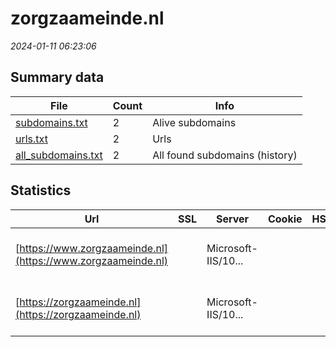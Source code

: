 # zorgzaameinde.nl
*2024-01-11 06:23:06*
## Summary data
| File       | Count | Info |
|------------|-------|------|
|[subdomains.txt](/data/zorgzaameinde.nl/subdomains.txt)|2|Alive subdomains|
|[urls.txt](/data/zorgzaameinde.nl/urls.txt)|2|Urls|
|[all_subdomains.txt](/data/zorgzaameinde.nl/all_subdomains.txt)|2|All found subdomains (history)|
## Statistics
| Url | SSL | Server | Cookie | HSTS | CSP | XFO | XXP | RP | Tech |Title |
|------------|-------|------|------|------|------|------|------|------|------|------|
|[https://www.zorgzaameinde.nl](https://www.zorgzaameinde.nl)| |Microsoft-IIS/10...| | | | | | :white_check_mark: |HSTS IIS:10.0 Windows Server|Document Moved|
|[https://zorgzaameinde.nl](https://zorgzaameinde.nl)| |Microsoft-IIS/10...| | | | | | :white_check_mark: |HSTS IIS:10.0 Windows Server|Document Moved|